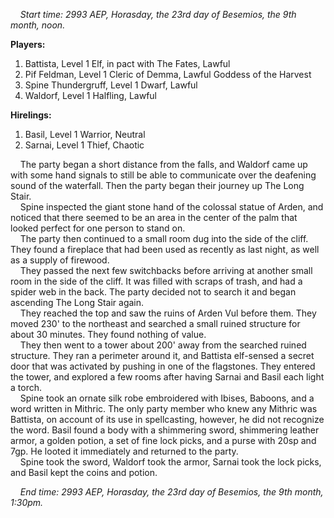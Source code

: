 
&nbsp;&nbsp;&nbsp;&nbsp;*Start time: 2993 AEP, Horasday, the 23rd day of Besemios, the 9th month, noon.*

**Players:**

1. Battista, Level 1 Elf, in pact with The Fates, Lawful
2. Pif Feldman, Level 1 Cleric of Demma, Lawful Goddess of the Harvest
3. Spine Thundergruff, Level 1 Dwarf, Lawful
4. Waldorf, Level 1 Halfling, Lawful

**Hirelings:**

1. Basil, Level 1 Warrior, Neutral
2. Sarnai, Level 1 Thief, Chaotic

&nbsp;&nbsp;&nbsp;&nbsp;The party began a short distance from the falls, and Waldorf came up with some hand signals to still be able to communicate over the deafening sound of the waterfall. Then the party began their journey up The Long Stair.  
&nbsp;&nbsp;&nbsp;&nbsp;Spine inspected the giant stone hand of the colossal statue of Arden, and noticed that there seemed to be an area in the center of the palm that looked perfect for one person to stand on.  
&nbsp;&nbsp;&nbsp;&nbsp;The party then continued to a small room dug into the side of the cliff. They found a fireplace that had been used as recently as last night, as well as a supply of firewood.  
&nbsp;&nbsp;&nbsp;&nbsp;They passed the next few switchbacks before arriving at another small room in the side of the cliff. It was filled with scraps of trash, and had a spider web in the back. The party decided not to search it and began ascending The Long Stair again.  
&nbsp;&nbsp;&nbsp;&nbsp;They reached the top and saw the ruins of Arden Vul before them. They moved 230' to the northeast and searched a small ruined structure for about 30 minutes. They found nothing of value.  
&nbsp;&nbsp;&nbsp;&nbsp;They then went to a tower about 200' away from the searched ruined structure. They ran a perimeter around it, and Battista elf-sensed a secret door that was activated by pushing in one of the flagstones. They entered the tower, and explored a few rooms after having Sarnai and Basil each light a torch.  
&nbsp;&nbsp;&nbsp;&nbsp;Spine took an ornate silk robe embroidered with Ibises, Baboons, and a word written in Mithric. The only party member who knew any Mithric was Battista, on account of its use in spellcasting, however, he did not recognize the word.  Basil found a body with a shimmering sword, shimmering leather armor, a golden potion, a set of fine lock picks, and a purse with 20sp and 7gp. He looted it immediately and returned to the party.  
&nbsp;&nbsp;&nbsp;&nbsp;Spine took the sword, Waldorf took the armor, Sarnai took the lock picks, and Basil kept the coins and potion.  

&nbsp;&nbsp;&nbsp;&nbsp;*End time: 2993 AEP, Horasday, the 23rd day of Besemios, the 9th month, 1:30pm.*
